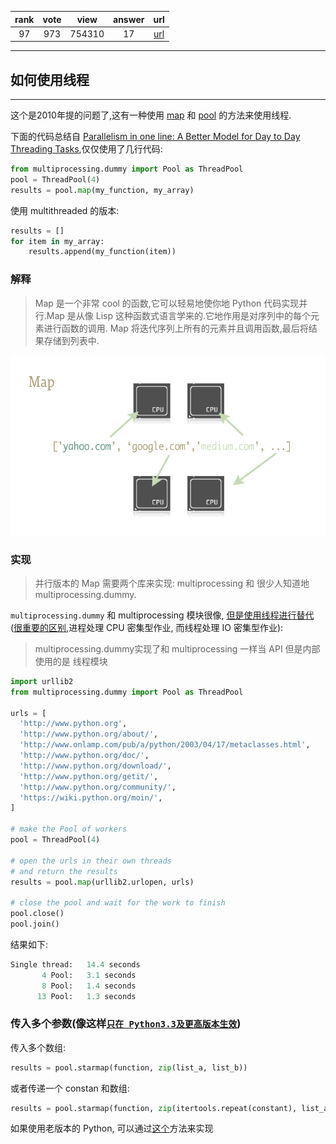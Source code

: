 
| rank | vote | view | answer | url |
|:-:|:-:|:-:|:-:|:-:|
|97|973|754310|17| [url](http://stackoverflow.com/questions/2846653/how-to-use-threading-in-python) |
***

## 如何使用线程

***

这个是2010年提的问题了,这有一种使用 [map](https://docs.python.org/2/library/functions.html#map) 和 [pool](https://docs.python.org/2/library/multiprocessing.html) 的方法来使用线程.

下面的代码总结自 [Parallelism in one line: A Better Model for Day to Day Threading Tasks](http://chriskiehl.com/article/parallelism-in-one-line/),仅仅使用了几行代码:

```python
from multiprocessing.dummy import Pool as ThreadPool 
pool = ThreadPool(4) 
results = pool.map(my_function, my_array)
```

使用 multithreaded 的版本:

```python
results = []
for item in my_array:
    results.append(my_function(item))
```

### 解释

> Map 是一个非常 cool 的函数,它可以轻易地使你地 Python 代码实现并行.Map 是从像 Lisp 这种函数式语言学来的.它地作用是对序列中的每个元素进行函数的调用.
> Map 将迭代序列上所有的元素并且调用函数,最后将结果存储到列表中.


![img](../images/2846653-1.png)

### 实现

> 并行版本的 Map 需要两个库来实现: multiprocessing 和 很少人知道地 multiprocessing.dummy.

`multiprocessing.dummy` 和 multiprocessing 模块很像, [但是使用线程进行替代](https://docs.python.org/2/library/multiprocessing.html#module-multiprocessing.dummy)([很重要的区别](https://medium.com/@bfortuner/python-multithreading-vs-multiprocessing-73072ce5600b),进程处理 CPU 密集型作业, 而线程处理 IO 密集型作业):

> multiprocessing.dummy实现了和 multiprocessing 一样当 API 但是内部使用的是 线程模块

```python
import urllib2 
from multiprocessing.dummy import Pool as ThreadPool 

urls = [
  'http://www.python.org', 
  'http://www.python.org/about/',
  'http://www.onlamp.com/pub/a/python/2003/04/17/metaclasses.html',
  'http://www.python.org/doc/',
  'http://www.python.org/download/',
  'http://www.python.org/getit/',
  'http://www.python.org/community/',
  'https://wiki.python.org/moin/',
]

# make the Pool of workers
pool = ThreadPool(4) 

# open the urls in their own threads
# and return the results
results = pool.map(urllib2.urlopen, urls)

# close the pool and wait for the work to finish 
pool.close() 
pool.join() 
```

结果如下:

```python
Single thread:   14.4 seconds
       4 Pool:   3.1 seconds
       8 Pool:   1.4 seconds
      13 Pool:   1.3 seconds
```

### 传入多个参数(像这样[`只在 Python3.3及更高版本生效`](https://stackoverflow.com/a/28975239/2327328))

传入多个数组:

```python
results = pool.starmap(function, zip(list_a, list_b))
```

或者传递一个 constan 和数组:

```python
results = pool.starmap(function, zip(itertools.repeat(constant), list_a))
```

如果使用老版本的 Python, 可以通过[这个](https://stackoverflow.com/a/5443941/1893275)方法来实现
